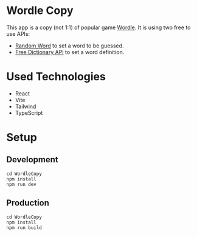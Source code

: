 # Wordle Copy

This app is a copy (not 1:1) of popular game [Wordle](https://www.nytimes.com/games/wordle/index.html).
It is using two free to use APIs:

- [Random Word](http://random-word-api.herokuapp.com/home) to set a word to be guessed.
- [Free Dictionary API](https://dictionaryapi.dev/) to set a word definition.

# Used Technologies

- React
- Vite
- Tailwind
- TypeScript

# Setup

## Development

```
cd WordleCopy
npm install
npm run dev
```

## Production

```
cd WordleCopy
npm install
npm run build
```
